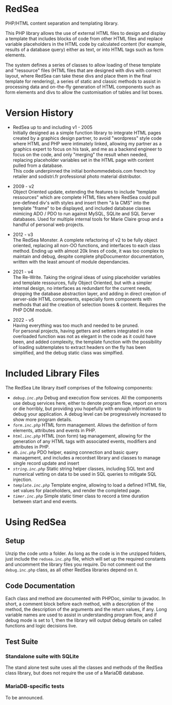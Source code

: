 # RedSea
PHP/HTML content separation and templating library.

This PHP library allows the use of external HTML files to design and display a template that includes blocks of code from other HTML files and replace variable placeholders in the HTML code by calculated content (for example, results of a database query) either as text, or into HTML tags such as form elements.

The system defines a series of classes to allow loading of these template and "ressource" files (HTML files that are designed with divs with correct layout, where RedSea can take these divs and place them in the final template for rendering), a series of static and classic methods to assist in processing data and on-the-fly generation of HTML components such as form elements and divs to allow the customisation of tables and list boxes.

# Version History
- RedSea up to and including v1 - 2005  
Initially designed as a simple function library to integrate HTML pages created by a graphics design partner, to avoid "wordpress" style code where HTML and PHP were intimately linked, allowing my partner as a graphics expert to focus on his task, and me as a backend engineer to focus on the code, and only "merging" the result when needed, replacing placeholder variables set in the HTML page with content pulled from a database.  
This code underpinned the initial bonhommedebois.com french toy retailer and sodistri.fr professional photo material distributor.

- 2009 - v2  
Object Oriented update, extending the features to include "template ressources" which are complete HTML files where RedSea could pull pre-defined div's with styles and insert them "à la CMS" into the template "frame" to be displayed, and included database classes mimicing ADO / PDO to run against MySQL, SQLite and SQL Server databases. Used for multiple internal tools for Marie Claire group and a handful of personal web projects.

- 2012 - v3  
The RedSea Monster. A complete refactoring of v2 to be fully object oriented, replacing all non-OO functions, and interfaces to each class method. Ending up with almost 20k lines of code, it was too complex to maintain and debug, despite complete phpDocumentor documentation, written with the least amount of module dependancies. 

- 2021 - v4  
The Re-Write. Taking the original ideas of using placeholder variables and template ressources, fully Object Oriented, but with a simpler internal design, no interfaces as redundant for the current needs, dropping the database abstraction layer, and adding in direct creation of server-side HTML components, especially form components with methods that aid the creation of selection boxes & content. Requires the PHP DOM module.

- 2022 - v5  
Having everything was too much and needed to be pruned.  
For personal projects, having getters and setters integrated in one overloaded function was not as elegant in the code as it could have been, and added complexity, the template function with the possibility of loading subtemplates to extract headers on the fly has been simplified, and the debug static class was simplfied.

# Included Library Files
The RedSea Lite library itself comprises of the following components:

- *`debug.inc.php`* Debug and execution flow services. All the components use debug services here, either to denote program flow, report on errors or die horribly, but providing you hopefully with enough information to debug your application. A debug level can be progressively increased to show more program details.
- *`form.inc.php`* HTML form management. Allows the definition of form elements, attributes and events in PHP.
- *`html.inc.php`* HTML (non form) tag management, allowing for the generation of any HTML tags with associated events, modifiers and attributes in PHP.
- *`db.inc.php`* PDO helper, easing connection and basic query management, and includes a recordset library and classes to manage single record update and insert
- *`string.inc.php`* Static string helper classes, including SQL text and numerical vetting on data to be used in SQL queries to mitigate SQL injection.
- *`template.inc.php`* Template engine, allowing to load a defined HTML file, set values for placeholders, and render the completed page.
- *`timer.inc.php`* Simple static timer class to record a time duration between start and end events.

# Using RedSea

## Setup 
Unzip the code unto a folder. As long as the code is in the unzipped folders, just include the `redsea.inc.php` file, which will set up the required constants and uncomment the library files you require. Do not comment out the `debug.inc.php` class, as all other RedSea libraries depend on it.

## Code Documentation
Each class and method are documented with PHPDoc, similar to javadoc. In short, a comment block before each method, with a description of the method, the description of the arguments and the return values, if any. Long variable names are used to assist in understanding program flow, and if debug mode is set to 1, then the library will output debug details on called functions and logic decisions live.

## Test Suite
### Standalone suite with SQLite 
The stand alone test suite uses all the classes and methods of the RedSea class library, but does not require the use of a MariaDB database. 

### MariaDB-specific tests
To be announced.

